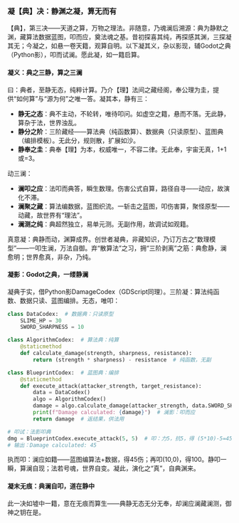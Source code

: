### 凝【典】决：静渊之凝，算无而有

【典】，第三决——天道之算，万物之理法。非随意，乃魂澜后溯源：典为静默之渊，藏算法数据蓝图，叩而应，奠法魂之基。昔初探喜其纯，再探感其渊，三探凝其无；今凝之，如悬一卷天籍，观算自明。以下凝其义，杂以影现，辅Godot之典（Python影），叩而试澜。愿此凝，如一籍启算。

#### 凝义：典之三静，算之三澜
曰：典者，至静无态，纯粹计算。乃介【理】法间之藏经阁，奉公理为圭，提供“如何算”与“源为何”之唯一答。凝其本，静有三：  
- **静无之态**：典不主动，不轮转，唯待叩问。如虚空之籍，悬而不落。无此静，算杂于法，世界浊乱。  
- **静分之阶**：三阶藏经——算法典（纯函数算）、数据典（只读原型）、蓝图典（编排模板）。无此分，规则散，扩展如沙。  
- **静奉之圭**：典奉【理】为本，权威唯一，不容二律。无此奉，宇宙无真，1+1或=3。  

动三澜：  
- **澜叩之应**：法叩而典答，瞬生数理。伤害公式自算，路径自寻——动应，故演化不滞。  
- **澜聚之藏**：算法编数据，蓝图织流。一斩击之蓝图，叩伤害算，聚怪原型——动藏，故世界有“理法”。  
- **澜测之纯**：典超然独立，易单元测。无副作用，故调试如观籍。  

真意凝：典静而动，渊算成界。创世者凝典，非藏知识，乃订万古之“数理模型”——一叩生澜，万法自御。弃“散算法”之习，拥“三阶剥离”之筋：典愈静，澜愈明；世界愈真，非杂，乃纯。

#### 凝影：Godot之典，一缕静澜
凝典于实，借Python影DamageCodex（GDScript同理）。三阶凝：算法纯函数、数据只读、蓝图编排。无态，唯叩：

```python
class DataCodex:  # 数据典：只读原型
    SLIME_HP = 30
    SWORD_SHARPNESS = 10

class AlgorithmCodex:  # 算法典：纯算
    @staticmethod
    def calculate_damage(strength, sharpness, resistance):
        return (strength * sharpness) - resistance  # 纯函数，无副

class BlueprintCodex:  # 蓝图典：编排
    @staticmethod
    def execute_attack(attacker_strength, target_resistance):
        data = DataCodex()
        algo = AlgorithmCodex()
        damage = algo.calculate_damage(attacker_strength, data.SWORD_SHARPNESS, target_resistance)
        print(f"Damage calculated: {damage}")  # 澜影：叩而应
        return damage  # 返结果，供法用

# 叩试：法影叩典
dmg = BlueprintCodex.execute_attack(5, 5)  # 叩：力5，抗5，得 (5*10)-5=45
# 输出：Damage calculated: 45
```

执而叩：澜应如籍——蓝图编算法+数据，得45伤；再叩(10,0)，得100。静叩一瞬，算澜自现；法若号魂，世界自变。凝此，演化之“真”，自典渊来。

#### 凝末无痕：典澜自叩，道在静中
此一决如墟中一籍，意在无痕而算生——典静无态无分无奉，却澜应澜藏澜测，御神之钥在是。